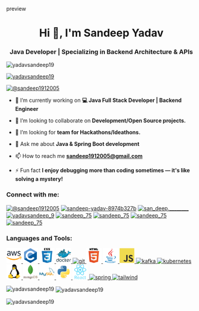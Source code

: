 

preview
<h1 align="center">Hi 👋, I'm Sandeep Yadav</h1>
<h3 align="center">Java Developer | Specializing in Backend Architecture & APIs</h3>

<p align="left"> <img src="https://komarev.com/ghpvc/?username=yadavsandeep19&label=Profile%20views&color=0e75b6&style=flat" alt="yadavsandeep19" /> </p>

<p align="left"> <a href="https://github.com/ryo-ma/github-profile-trophy"><img src="https://github-profile-trophy.vercel.app/?username=yadavsandeep19" alt="yadavsandeep19" /></a> </p>

<p align="left"> <a href="https://twitter.com/@sandeep1912005" target="blank"><img src="https://img.shields.io/twitter/follow/@sandeep1912005?logo=twitter&style=for-the-badge" alt="@sandeep1912005" /></a> </p>

- 🔭 I’m currently working on **💻 Java Full Stack Developer | Backend Engineer**

- 👯 I’m looking to collaborate on **Development/Open Source projects.**

- 🤝 I’m looking for **team for Hackathons/Ideathons.**

- 💬 Ask me about **Java & Spring Boot development**

- 📫 How to reach me **sandeep1912005@gmail.com**

- ⚡ Fun fact **I enjoy debugging more than coding sometimes — it's like solving a mystery!**

<h3 align="left">Connect with me:</h3>
<p align="left">
<a href="https://twitter.com/@sandeep1912005" target="blank"><img align="center" src="https://raw.githubusercontent.com/rahuldkjain/github-profile-readme-generator/master/src/images/icons/Social/twitter.svg" alt="@sandeep1912005" height="30" width="40" /></a>
<a href="https://linkedin.com/in/sandeep-yadav-8974b327b" target="blank"><img align="center" src="https://raw.githubusercontent.com/rahuldkjain/github-profile-readme-generator/master/src/images/icons/Social/linked-in-alt.svg" alt="sandeep-yadav-8974b327b" height="30" width="40" /></a>
<a href="https://instagram.com/san_deep.________" target="blank"><img align="center" src="https://raw.githubusercontent.com/rahuldkjain/github-profile-readme-generator/master/src/images/icons/Social/instagram.svg" alt="san_deep.________" height="30" width="40" /></a>
<a href="https://www.codechef.com/users/yadavsandeep_9" target="blank"><img align="center" src="https://cdn.jsdelivr.net/npm/simple-icons@3.1.0/icons/codechef.svg" alt="yadavsandeep_9" height="30" width="40" /></a>
<a href="https://www.hackerrank.com/sandeep_75" target="blank"><img align="center" src="https://raw.githubusercontent.com/rahuldkjain/github-profile-readme-generator/master/src/images/icons/Social/hackerrank.svg" alt="sandeep_75" height="30" width="40" /></a>
<a href="https://codeforces.com/profile/sandeep_75" target="blank"><img align="center" src="https://raw.githubusercontent.com/rahuldkjain/github-profile-readme-generator/master/src/images/icons/Social/codeforces.svg" alt="sandeep_75" height="30" width="40" /></a>
<a href="https://www.leetcode.com/sandeep_75" target="blank"><img align="center" src="https://raw.githubusercontent.com/rahuldkjain/github-profile-readme-generator/master/src/images/icons/Social/leet-code.svg" alt="sandeep_75" height="30" width="40" /></a>
<a href="https://auth.geeksforgeeks.org/user/sandeep_75" target="blank"><img align="center" src="https://raw.githubusercontent.com/rahuldkjain/github-profile-readme-generator/master/src/images/icons/Social/geeks-for-geeks.svg" alt="sandeep_75" height="30" width="40" /></a>
</p>

<h3 align="left">Languages and Tools:</h3>
<p align="left"> <a href="https://aws.amazon.com" target="_blank" rel="noreferrer"> <img src="https://raw.githubusercontent.com/devicons/devicon/master/icons/amazonwebservices/amazonwebservices-original-wordmark.svg" alt="aws" width="40" height="40"/> </a> <a href="https://www.cprogramming.com/" target="_blank" rel="noreferrer"> <img src="https://raw.githubusercontent.com/devicons/devicon/master/icons/c/c-original.svg" alt="c" width="40" height="40"/> </a> <a href="https://www.w3schools.com/css/" target="_blank" rel="noreferrer"> <img src="https://raw.githubusercontent.com/devicons/devicon/master/icons/css3/css3-original-wordmark.svg" alt="css3" width="40" height="40"/> </a> <a href="https://www.docker.com/" target="_blank" rel="noreferrer"> <img src="https://raw.githubusercontent.com/devicons/devicon/master/icons/docker/docker-original-wordmark.svg" alt="docker" width="40" height="40"/> </a> <a href="https://git-scm.com/" target="_blank" rel="noreferrer"> <img src="https://www.vectorlogo.zone/logos/git-scm/git-scm-icon.svg" alt="git" width="40" height="40"/> </a> <a href="https://www.w3.org/html/" target="_blank" rel="noreferrer"> <img src="https://raw.githubusercontent.com/devicons/devicon/master/icons/html5/html5-original-wordmark.svg" alt="html5" width="40" height="40"/> </a> <a href="https://www.java.com" target="_blank" rel="noreferrer"> <img src="https://raw.githubusercontent.com/devicons/devicon/master/icons/java/java-original.svg" alt="java" width="40" height="40"/> </a> <a href="https://developer.mozilla.org/en-US/docs/Web/JavaScript" target="_blank" rel="noreferrer"> <img src="https://raw.githubusercontent.com/devicons/devicon/master/icons/javascript/javascript-original.svg" alt="javascript" width="40" height="40"/> </a> <a href="https://kafka.apache.org/" target="_blank" rel="noreferrer"> <img src="https://www.vectorlogo.zone/logos/apache_kafka/apache_kafka-icon.svg" alt="kafka" width="40" height="40"/> </a> <a href="https://kubernetes.io" target="_blank" rel="noreferrer"> <img src="https://www.vectorlogo.zone/logos/kubernetes/kubernetes-icon.svg" alt="kubernetes" width="40" height="40"/> </a> <a href="https://www.linux.org/" target="_blank" rel="noreferrer"> <img src="https://raw.githubusercontent.com/devicons/devicon/master/icons/linux/linux-original.svg" alt="linux" width="40" height="40"/> </a> <a href="https://www.mongodb.com/" target="_blank" rel="noreferrer"> <img src="https://raw.githubusercontent.com/devicons/devicon/master/icons/mongodb/mongodb-original-wordmark.svg" alt="mongodb" width="40" height="40"/> </a> <a href="https://www.mysql.com/" target="_blank" rel="noreferrer"> <img src="https://raw.githubusercontent.com/devicons/devicon/master/icons/mysql/mysql-original-wordmark.svg" alt="mysql" width="40" height="40"/> </a> <a href="https://www.python.org" target="_blank" rel="noreferrer"> <img src="https://raw.githubusercontent.com/devicons/devicon/master/icons/python/python-original.svg" alt="python" width="40" height="40"/> </a> <a href="https://reactjs.org/" target="_blank" rel="noreferrer"> <img src="https://raw.githubusercontent.com/devicons/devicon/master/icons/react/react-original-wordmark.svg" alt="react" width="40" height="40"/> </a> <a href="https://spring.io/" target="_blank" rel="noreferrer"> <img src="https://www.vectorlogo.zone/logos/springio/springio-icon.svg" alt="spring" width="40" height="40"/> </a> <a href="https://tailwindcss.com/" target="_blank" rel="noreferrer"> <img src="https://www.vectorlogo.zone/logos/tailwindcss/tailwindcss-icon.svg" alt="tailwind" width="40" height="40"/> </a> </p>

<p><img align="left" src="https://github-readme-stats.vercel.app/api/top-langs?username=yadavsandeep19&show_icons=true&locale=en&layout=compact" alt="yadavsandeep19" /></p>

<p>&nbsp;<img align="center" src="https://github-readme-stats.vercel.app/api?username=yadavsandeep19&show_icons=true&locale=en" alt="yadavsandeep19" /></p>

<p><img align="center" src="https://github-readme-streak-stats.herokuapp.com/?user=yadavsandeep19&" alt="yadavsandeep19" /></p>

